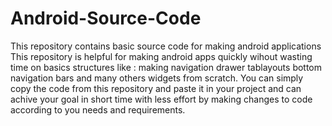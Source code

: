 # Android-Source-Code
This repository contains basic source code for making android applications
This repository is helpful for making android apps quickly wihout wasting time on basics structures like :
  making navigation drawer
  tablayouts
  bottom navigation bars
  and many others widgets from scratch.
You can simply copy the code from this repository and paste it in your project and can achive your goal in short time with less effort by making changes to code according to 
you needs and requirements.
